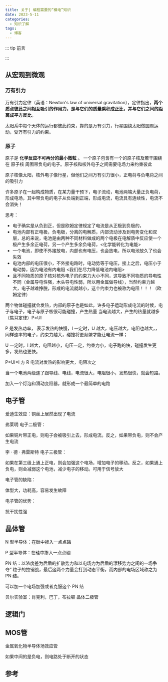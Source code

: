 ```yaml
---
title: 关于| 编程需要的“模电”知识
date: 2023-5-11
categories: 
  - 知识了解
tags: 
  - 博客
---
```


::: tip 前言



:::

## 从宏观到微观

### 万有引力

万有引力定律（英语：Newton's law of universal gravitation），定律指出，**两个质点彼此之间相互吸引的作用力，是与它们的质量乘积成正比，并与它们之间的距离成平方反比**。 

太阳系中每个天体的运行都彼此约束，靠的是万有引力，行星围绕太阳做圆周运动，受万有引力的约束。

### 原子

原子是 **化学反应不可再分的最小微粒** 。 一个原子包含有一个的原子核及若干围绕在 原子核 周围带负电的电子。原子核和核外电子之间需要电场力来约束彼此

原子核像太阳，核外电子像行星，但他们之间万有引力很小，正电荷与负电荷之间的吸引力

许多原子在一起构成物质，在某力量干预下，电子流动，电池两端大量正负电荷，形成电场，其中带负电的电子从负端到正端，形成电流，电流具有连续性，电流不会消失！

思考：

*   电子确实是从负到正，但是欧姆定律规定了电流是从正极到负极的，
*   电池内部有正电极，负电极，分离的电解质，内部流动涉及到电势变化和双层，总的来说，电池是由两种不同材料做成的两个电极在电解质中反应使一个极产生多余正电荷，另一个产生多余负电荷，<化学能转化为电能>
*   一个电池，即使不外接放电，内部也有电压，也会放电，所以电池放久了也会失效
*   电池内部的电压很小，不外接电路时，电动势等于电压，接上之后，电压小于电动势，因为电池有内电阻 <我们在尽力降低电池内电阻>
*   且不同物质的原子核对核外电子的约束力大小不同，这导致不同物质的导电性不同（金属导电性强，木头导电性弱，所以用金属做导线），当然约束力越大，电子越难挣脱，形成的电流就越小，这个约束力也被称为电阻！！！（欧姆定律）

两个物体碰撞就会发热，内部的原子也是如此，许多电子运动形成电流的时候，电子与电子，电子与原子核很可能碰撞，产生热量 当电流越大，产生的热量就越多 （焦耳定律）P=UI

P 是发热功率， 表示发热的快慢，I 一定时，U 越大，电压越大，电阻也越大，，同样速率的电子，约束力越大，碰撞将更频繁才能让电流一样；

U 一定时，I 越大，电阻越小，电压一定，约束力小，电子跑的快，碰撞发生更多，发热也更快。

P=UI=I 方 R 电流对发热的影响更大，电阻次之

当一个电池两级连了跟导线、电线，电流很大，电阻很小，发热很快，就会短路。

加入一个灯泡和滑动变阻器，就形成一个最简单的电路



## 电子管

爱迪生效应：铜丝上居然出现了电流

弗莱明 电子二极管：

如果铜片带正电，则电子会被吸引上去，形成电流。反之，如果带负电，则不会产生电流

李 · 德 · 弗雷斯特 电子三极管：

如果在第三级上通上正电，则会加强这个电场，增加电子的移动。反之，如果通上负电，则会减弱这个电池，减少电子的移动。可用于信号放大

电子管的缺陷：

体型大，功耗高，容易发生故障

电子管的优势：

抗干扰性强

## 晶体管

N 型半导体：在硅中掺入一点点磷

P 型半导体：在硅中掺入一点点硼

PN 结：以浓度差为后盾的扩散势力和以电场力为后盾的漂移势力之间的一场争夺” 粒子的拉锯战，最后这两个力量会打到动态平衡，而内部的电场区域称之为 PN 结。

可以加一个电场加强或者克服这个 PN 结

贝尔实验室：肖克利，巴丁，布拉顿 晶体二极管

## 逻辑门

## MOS管

金属氧化物半导体场效应管

如果中间的是负电，则电路处于断开的状态

## 参考

